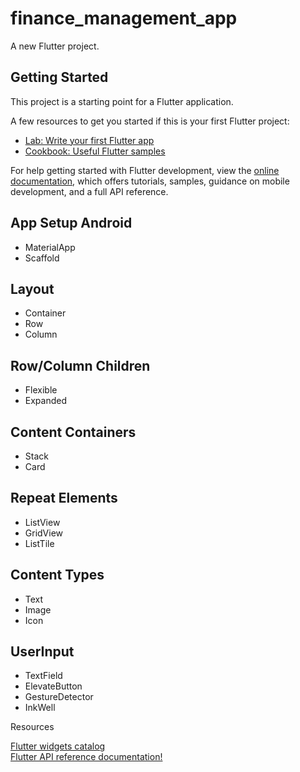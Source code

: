 # finance_management_app

A new Flutter project.

## Getting Started

This project is a starting point for a Flutter application.

A few resources to get you started if this is your first Flutter project:

- [Lab: Write your first Flutter app](https://docs.flutter.dev/get-started/codelab)
- [Cookbook: Useful Flutter samples](https://docs.flutter.dev/cookbook)

For help getting started with Flutter development, view the
[online documentation](https://docs.flutter.dev/), which offers tutorials,
samples, guidance on mobile development, and a full API reference.

App Setup Android
-

- MaterialApp
- Scaffold

Layout
-

- Container
- Row
- Column

Row/Column Children
-

- Flexible
- Expanded

Content Containers
-

- Stack
- Card

Repeat Elements
-

- ListView
- GridView
- ListTile

Content Types
-

- Text
- Image
- Icon

UserInput
-

- TextField
- ElevateButton
- GestureDetector
- InkWell

Resources

[Flutter widgets catalog](https://docs.flutter.dev/development/ui/widgets)<br>
[Flutter API reference documentation!](api.flutter.dev)